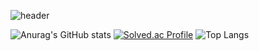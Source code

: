 ![header](https://capsule-render.vercel.app/api?type=venom&color=random&height=300&section=header&text=Welcome%20my%20github!&fontSize=90)

![Anurag's GitHub stats](https://github-readme-stats.vercel.app/api?username=yuntasha&show_icons=true&theme=radical)
[![Solved.ac Profile](http://mazassumnida.wtf/api/v2/generate_badge?boj=백준아이디)](https://solved.ac/jaljayo85/) ![Top Langs](https://github-readme-stats.vercel.app/api/top-langs/?username=yuntasha&layout=compact)
<!--
**yuntasha/yuntasha** is a ✨ _special_ ✨ repository because its `README.md` (this file) appears on your GitHub profile.

Here are some ideas to get you started:

- 🔭 I’m currently working on ...
- 🌱 I’m currently learning ...
- 👯 I’m looking to collaborate on ...
- 🤔 I’m looking for help with ...
- 💬 Ask me about ...
- 📫 How to reach me: ...
- 😄 Pronouns: ...
- ⚡ Fun fact: ...
-->
